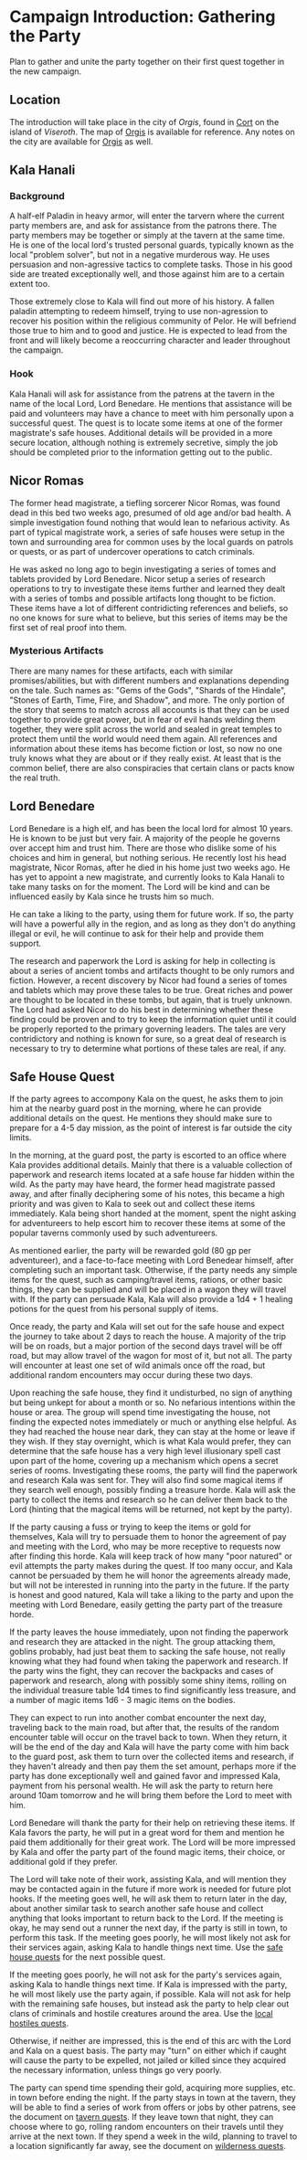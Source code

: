 # Campaign Introduction: Gathering the Party

Plan to gather and unite the party together on their first quest together in the new campaign.


## Location

The introduction will take place in the city of *Orgis*, found in [Cort](countries.md#cort) on
the island of *Viseroth*. The map of [Orgis](maps/orgis.png) is available for reference. Any
notes on the city are available for [Orgis](cities/orgis.md) as well.


## Kala Hanali


### Background

A half-elf Paladin in heavy armor, will enter the tarvern where the current party members are,
and ask for assistance from the patrons there. The party members may be together or simply at
the tavern at the same time. He is one of the local lord's trusted personal guards, typically
known as the local "problem solver", but not in a negative murderous way. He uses persuasion
and non-agressive tactics to complete tasks. Those in his good side are treated exceptionally
well, and those against him are to a certain extent too.

Those extremely close to Kala will find out more of his history. A fallen paladin attempting
to redeem himself, trying to use non-agression to recover his position within the religious
community of Pelor. He will befriend those true to him and to good and justice. He is expected
to lead from the front and will likely become a reoccurring character and leader throughout the
campaign.


### Hook

Kala Hanali will ask for assistance from the patrens at the tavern in the name of the local
Lord, Lord Benedare. He mentions that assistance will be paid and volunteers may have a chance
to meet with him personally upon a successful quest. The quest is to locate some items at one of
the former magistrate's safe houses. Additional details will be provided in a more secure location,
although nothing is extremely secretive, simply the job should be completed prior to the information
getting out to the public.


## Nicor Romas

The former head magistrate, a tiefling sorcerer Nicor Romas, was found dead in this bed two weeks
ago, presumed of old age and/or bad health. A simple investigation found nothing that would lean
to nefarious activity. As part of typical magistrate work, a series of safe houses were setup in
the town and surrounding area for common uses by the local guards on patrols or quests, or as
part of undercover operations to catch criminals.

He was asked no long ago to begin investigating a series of tomes and tablets provided by Lord
Benedare. Nicor setup a series of research operations to try to investigate these items further
and learned they dealt with a series of tombs and possible artifacts long thought to be fiction.
These items have a lot of different contridicting references and beliefs, so no one knows for
sure what to believe, but this series of items may be the first set of real proof into them.


### Mysterious Artifacts

There are many names for these artifacts, each with similar promises/abilities, but with
different numbers and explanations depending on the tale. Such names as: "Gems of the Gods",
"Shards of the Hindale", "Stones of Earth, Time, Fire, and Shadow", and more. The only portion
of the story that seems to match across all accounts is that they can be used together to provide
great power, but in fear of evil hands welding them together, they were split across the world
and sealed in great temples to protect them until the world would need them again. All references
and information about these items has become fiction or lost, so now no one truly knows what
they are about or if they really exist. At least that is the common belief, there are also
conspiracies that certain clans or pacts know the real truth.


## Lord Benedare

Lord Benedare is a high elf, and has been the local lord for almost 10 years. He is known to be
just but very fair. A majority of the people he governs over accept him and trust him. There are
those who dislike some of his choices and him in general, but nothing serious. He recently lost
his head magistrate, Nicor Romas, after he died in his home just two weeks ago. He has yet to
appoint a new magistrate, and currently looks to Kala Hanali to take many tasks on for the
moment. The Lord will be kind and can be influenced easily by Kala since he trusts him so much.

He can take a liking to the party, using them for future work. If so, the party will have a
powerful ally in the region, and as long as they don't do anything illegal or evil, he will
continue to ask for their help and provide them support.

The research and paperwork the Lord is asking for help in collecting is about a series of ancient
tombs and artifacts thought to be only rumors and fiction. However, a recent discovery by Nicor
had found a series of tomes and tablets which may prove these tales to be true. Great riches
and power are thought to be located in these tombs, but again, that is truely unknown. The Lord
had asked Nicor to do his best in determining whether these finding could be proven and to
try to keep the information quiet until it could be properly reported to the primary governing
leaders. The tales are very contridictory and nothing is known for sure, so a great deal of
research is necessary to try to determine what portions of these tales are real, if any.


## Safe House Quest

If the party agrees to accompony Kala on the quest, he asks them to join him at the nearby guard
post in the morning, where he can provide additional details on the quest. He mentions they should
make sure to prepare for a 4-5 day mission, as the point of interest is far outside the city limits.

In the morning, at the guard post, the party is escorted to an office where Kala provides additional
details. Mainly that there is a valuable collection of paperwork and research items located at a
safe house far hidden within the wild. As the party may have heard, the former head magistrate passed
away, and after finally deciphering some of his notes, this became a high priority and was given
to Kala to seek out and collect these items immediately. Kala being short handed at the moment, spent
the night asking for adventureers to help escort him to recover these items at some of the popular
taverns commonly used by such adventureers.

As mentioned earlier, the party will be rewarded gold (80 gp per adventureer), and a face-to-face
meeting with Lord Benedear himself, after completing such an important task. Otherwise, if the party
needs any simple items for the quest, such as camping/travel items, rations, or other basic things,
they can be supplied and will be placed in a wagon they will travel with. If the party can
persuade Kala, Kala will also provide a 1d4 + 1 healing potions for the quest from his personal
supply of items.

Once ready, the party and Kala will set out for the safe house and expect the journey to take
about 2 days to reach the house. A majority of the trip will be on roads, but a major portion of
the second days travel will be off road, but may allow travel of the wagon for most of it, but not
all. The party will encounter at least one set of wild animals once off the road, but additional
random encounters may occur during these two days.

Upon reaching the safe house, they find it undisturbed, no sign of anything but being unkept for
about a month or so. No nefarious intentions within the house or area. The group will spend time
investigating the house, not finding the expected notes immediately or much or anything else
helpful. As they had reached the house near dark, they can stay at the home or leave if they wish.
If they stay overnight, which is what Kala would prefer, they can determine that the safe house has
a very high level illusionary spell cast upon part of the home, covering up a mechanism which opens
a secret series of rooms. Investigating these rooms, the party will find the paperwork and research
Kala was sent for. They will also find some magical items if they search well enough, possibly
finding a treasure horde. Kala will ask the party to collect the items and research so he can
deliver them back to the Lord (hinting that the magical items will be returned, not kept by the
party).

If the party causing a fuss or trying to keep the items or gold for themselves, Kala will try to
persuade them to honor the agreement of pay and meeting with the Lord, who may be more receptive
to requests now after finding this horde. Kala will keep track of how many "poor natured" or evil
attempts the party makes during the quest. If too many occur, and Kala cannot be persuaded by them
he will honor the agreements already made, but will not be interested in running into the party
in the future. If the party is honest and good natured, Kala will take a liking to the party and
upon the meeting with Lord Benedare, easily getting the party part of the treasure horde.

If the party leaves the house immediately, upon not finding the paperwork and research they are
attacked in the night. The group attacking them, goblins probably, had just beat them to sacking
the safe house, not really knowing what they had found when taking the paperwork and research.
If the party wins the fight, they can recover the backpacks and cases of paperwork and research,
along with possibly some shiny items, rolling on the individual treasure table 1d4 times to find
significantly less treasure, and a number of magic items 1d6 - 3 magic items on the bodies.

They can expect to run into another combat encounter the next day, traveling back to the main road,
but after that, the results of the random encounter table will occur on the travel back to town.
When they return, it will be the end of the day and Kala will have the party come with him back
to the guard post, ask them to turn over the collected items and research, if they haven't
already and then pay them the set amount, perhaps more if the party has done exceptionally well
and gained favor and impressed Kala, payment from his personal wealth. He will ask the party to
return here around 10am tomorrow and he will bring them before the Lord to meet with him.

Lord Benedare will thank the party for their help on retrieving these items. If Kala favors the
party, he will put in a great word for them and mention he paid them additionally for their great
work. The Lord will be more impressed by Kala and offer the party part of the found magic items,
their choice, or additional gold if they prefer.

The Lord will take note of their work, assisting Kala, and will mention they may be contacted
again in the future if more work is needed for future plot hooks. If the meeting goes well, he
will ask them to return later in the day, about another similar task to search another safe house
and collect anything that looks important to return back to the Lord. If the meeting is okay, he
may send out a runner the next day, if the party is still in town, to perform this task. If the
meeting goes poorly, he will most likely not ask for their services again, asking Kala to handle
things next time. Use the [safe house quests](safe_house_quests.md) for the next possible quest.

If the meeting goes poorly, he will not ask for the party's services again, asking Kala to handle
things next time. If Kala is impressed with the party, he will most likely use the party again,
if possible. Kala will not ask for help with the remaining safe houses, but instead ask the party
to help clear out clans of criminals and hostile creatures around the area. Use the
[local hostiles quests](local_hostile_quests.md).

Otherwise, if neither are impressed, this is the end of this arc with the Lord and Kala on a quest
basis. The party may "turn" on either which if caught will cause the party to be expelled, not
jailed or killed since they acquired the necessary information, unless things go very poorly.

The party can spend time spending their gold, acquiring more supplies, etc. in town before ending
the night. If the party stays in town at the tavern, they will be able to find a series of work
from offers or jobs by other patrens, see the document on [tavern quests](tavern_quests.md).
If they leave town that night, they can choose where to go, rolling random encounters on their
travels until they arrive at the next town. If they spend a week in the wild, planning to travel to a
location significantly far away, see the document on [wilderness quests](wilderness_quests.md).
